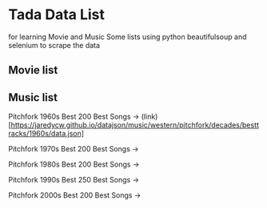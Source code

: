 # Tada Data List
for learning
Movie and Music
Some lists using python 
beautifulsoup and selenium to scrape the data
## Movie list

## Music list
Pitchfork 1960s Best 200 Best Songs -> (link)[https://jaredycw.github.io/datajson/music/western/pitchfork/decades/besttracks/1960s/data.json]

Pitchfork 1970s Best 200 Best Songs ->

Pitchfork 1980s Best 200 Best Songs ->

Pitchfork 1990s Best 250 Best Songs ->

Pitchfork 2000s Best 200 Best Songs ->
